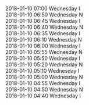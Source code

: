 2018-01-10 07:00 Wednesday  I  
2018-01-10 06:50 Wednesday  N  
2018-01-10 06:45 Wednesday  I  
2018-01-10 06:40 Wednesday  N  
2018-01-10 06:35 Wednesday  I  
2018-01-10 06:10 Wednesday  N  
2018-01-10 06:00 Wednesday  I  
2018-01-10 05:55 Wednesday  N  
2018-01-10 05:50 Wednesday  I  
2018-01-10 05:20 Wednesday  N  
2018-01-10 05:10 Wednesday  I  
2018-01-10 05:00 Wednesday  N  
2018-01-10 04:55 Wednesday  I  
2018-01-10 04:50 Wednesday  N  
2018-01-10 04:40 Wednesday  I  
